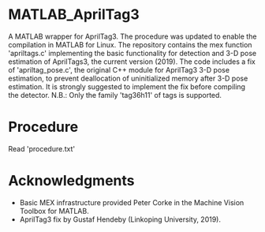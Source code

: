 # MATLAB_AprilTag3
A MATLAB wrapper for AprilTag3.
The procedure was updated to enable the compilation in MATLAB for Linux.
The repository contains the mex function 'apriltags.c' implementing the basic functionality for detection and 3-D pose estimation of AprilTags3, the current version (2019).
The code includes a fix of 'apriltag_pose.c', the original C++ module for AprilTag3 3-D pose estimation, to prevent deallocation of uninitialized memory after 3-D pose estimation.
It is strongly suggested to implement the fix before compiling the detector.
N.B.: Only the family 'tag36h11' of tags is supported.

# Procedure
Read 'procedure.txt'

# Acknowledgments
- Basic MEX infrastructure provided Peter Corke in the Machine Vision Toolbox for MATLAB.
- AprilTag3 fix by Gustaf Hendeby (Linkoping University, 2019).
